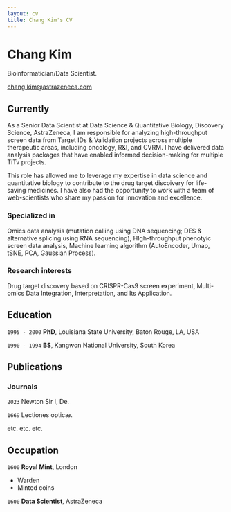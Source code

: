```yaml
---
layout: cv
title: Chang Kim's CV
---
```

# Chang Kim
Bioinformatician/Data Scientist.

<div id="webaddress">
<a href="chang.kim@astrazeneca.com">chang.kim@astrazeneca.com</a>
</div>


## Currently

As a Senior Data Scientist at Data Science & Quantitative Biology, Discovery Science, AstraZeneca, I am responsible for analyzing high-throughput screen data from Target IDs & Validation projects across multiple therapeutic areas, including oncology, R&I, and CVRM. I have delivered data analysis packages that have enabled informed decision-making for multiple TiTv projects.

This role has allowed me to leverage my expertise in data science and quantitative biology to contribute to the drug target discoivery for life-saving medicines. I have also had the opportunity to work with a team of web-scientists who share my passion for innovation and excellence.

### Specialized in

Omics data analysis (mutation calling using DNA sequencing; DES & alternative splicing using RNA sequencing), HIgh-throughput phenotyic screen data analysis, Machine learning algorithm (AutoEncoder, Umap, tSNE, PCA, Gaussian Process).

### Research interests

Drug target discovery based on CRISPR-Cas9 screen experiment, Multi-omics Data Integration, Interpretation, and Its Application.

## Education

`1995 - 2000`
__PhD__, Louisiana State University, Baton Rouge, LA, USA

`1990 - 1994`
__BS__, Kangwon National University, South Korea

## Publications

<!-- A list is also available [online](http://scholar.google.co.uk/citations?user=LTOTl0YAAAAJ) -->

### Journals

`2023`
Newton Sir I, De. 

`1669`
Lectiones opticæ.

etc. etc. etc.

## Occupation

`1600`
__Royal Mint__, London

- Warden
- Minted coins

`1600`
__Data Scientist__, AstraZeneca



<!-- ### Footer

Last updated: May 2013 -->


